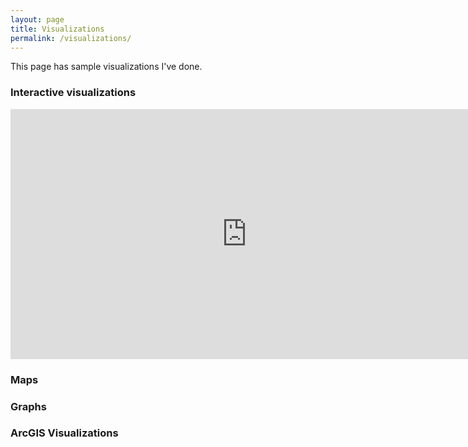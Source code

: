 ```yaml
---
layout: page
title: Visualizations
permalink: /visualizations/
---
```


This page has sample visualizations I've done.

### Interactive visualizations
<iframe id="igraph" scrolling="yes" style="border:none;" seamless="seamless" src="https://anikap22.github.io/malaria_asia.html" height="400" width="150%"></iframe>

### Maps

### Graphs

### ArcGIS Visualizations
